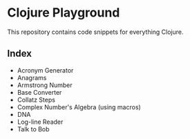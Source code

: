 # Clojure Playground
This repository contains code snippets for everything Clojure.

## Index
  - Acronym Generator
  - Anagrams
  - Armstrong Number
  - Base Converter
  - Collatz Steps
  - Complex Number's Algebra (using macros)
  - DNA
  - Log-line Reader
  - Talk to Bob
